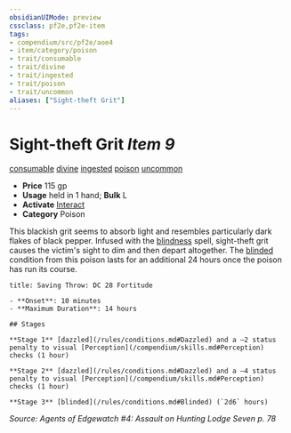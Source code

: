 ```yaml
---
obsidianUIMode: preview
cssclass: pf2e,pf2e-item
tags:
- compendium/src/pf2e/aoe4
- item/category/poison
- trait/consumable
- trait/divine
- trait/ingested
- trait/poison
- trait/uncommon
aliases: ["Sight-theft Grit"]
---
```

# Sight-theft Grit *Item 9*  
[consumable](/rules/traits/consumable.md)  [divine](/rules/traits/divine.md)  [ingested](/rules/traits/ingested.md)  [poison](/rules/traits/poison.md)  [uncommon](/rules/traits/uncommon.md)  

- **Price** 115 gp
- **Usage** held in 1 hand; **Bulk** L
- **Activate** [Interact](/rules/actions/interact.md)
- **Category** Poison

This blackish grit seems to absorb light and resembles particularly dark flakes of black pepper. Infused with the [blindness](/compendium/spells/blindness.md) spell, sight-theft grit causes the victim's sight to dim and then depart altogether. The [blinded](/rules/conditions.md#Blinded) condition from this poison lasts for an additional 24 hours once the poison has run its course.

```ad-inline-affliction
title: Saving Throw: DC 28 Fortitude

- **Onset**: 10 minutes
- **Maximum Duration**: 14 hours

## Stages

**Stage 1** [dazzled](/rules/conditions.md#Dazzled) and a –2 status penalty to visual [Perception](/compendium/skills.md#Perception) checks (1 hour)

**Stage 2** [dazzled](/rules/conditions.md#Dazzled) and a –4 status penalty to visual [Perception](/compendium/skills.md#Perception) checks (1 hour)

**Stage 3** [blinded](/rules/conditions.md#Blinded) (`2d6` hours)
```

*Source: Agents of Edgewatch #4: Assault on Hunting Lodge Seven p. 78*